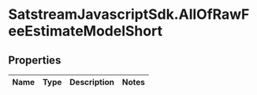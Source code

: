 # SatstreamJavascriptSdk.AllOfRawFeeEstimateModelShort

## Properties
Name | Type | Description | Notes
------------ | ------------- | ------------- | -------------
